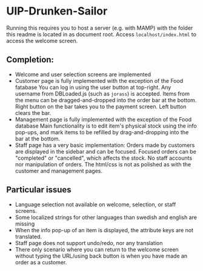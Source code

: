 # UIP-Drunken-Sailor

Running this requires you to host a server (e.g. with MAMP) with the folder this readme
is located in as document root.
Access `localhost/index.html` to access the welcome screen.

## Completion:

- Welcome and user selection screens are implemented
- Customer page is fully implemented with the exception of the Food fatabase
  You can log in using the user button at top-right. Any username from DBLoaded.js
  (such as `jorass`) is accepted.
  Items from the menu can be dragged-and-dropped into the order bar at the bottom.
  Right button on the bar takes you to the payment screen. Left button clears the bar.
- Management page is fully implemented with the exception of the Food database
  Main functionality is to edit item's physical stock using the info pop-ups,
  and mark items to be refilled by drag-and-dropping into the bar at the bottom.
- Staff page has a very basic implementation:
  Orders made by customers are displayed in the sidebar and can be focused.
  Focused orders can be "completed" or "cancelled", which affects the stock.
  No staff accounts nor manipulation of orders.
  The html/css is not as polished as with the customer and management pages.

## Particular issues

- Language selection not available on welcome, selection, or staff screens.
- Some localized strings for other languages than swedish and english are missing
- When the info pop-up of an item is displayed, the attribute keys are not
  translated.
- Staff page does not support undo/redo, nor any translation
- There only scenario where you can return to the welcome screen without
  typing the URL/using back button is when you have made an order as a customer.
